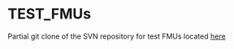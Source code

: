 # TEST_FMUs
Partial git clone of the SVN repository for test FMUs located 
[here](https://trac.fmi-standard.org/browser/branches/public/Test_FMUs#FMI_2.0/ModelExchange)
